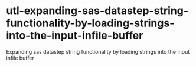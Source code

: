 # utl-expanding-sas-datastep-string-functionality-by-loading-strings-into-the-input-infile-buffer
Expanding sas datastep string functionality by loading strings into the input infile buffer

